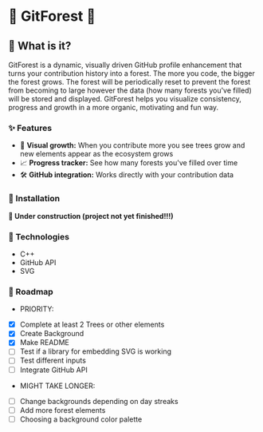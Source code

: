 # 🌲 GitForest 🌲

## 🤨 What is it?

GitForest is a dynamic, visually driven GitHub profile enhancement that
turns your contribution history into a forest. The more you code, the
bigger the forest grows. The forest will be periodically reset to prevent
the forest from becoming to large however the data (how many forests you've
filled) will be stored and displayed. GitForest helps you visualize
consistency, progress and growth in a more organic, motivating and fun
way.

### ✨ Features

 - 🌳 **Visual growth:** When you contribute more you see trees grow 
and new elements appear as the ecosystem grows
 - 📈 **Progress tracker:** See how many forests you've filled over time
 - 🛠️ **GitHub integration:** Works directly with your contribution data

### 🚀 Installation

**🚧 Under construction (project not yet finished!!!)**

### 🧩 Technologies

- C++
- GitHub API
- SVG

### 📅 Roadmap

- PRIORITY:
- [X] Complete at least 2 Trees or other elements
- [X] Create Background
- [X] Make README
- [ ] Test if a library for embedding SVG is working
- [ ] Test different inputs
- [ ] Integrate GitHub API
- MIGHT TAKE LONGER:
- [ ] Change backgrounds depending on day streaks
- [ ] Add more forest elements
- [ ] Choosing a background color palette